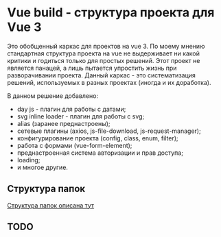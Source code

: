 # Vue build - структура проекта для Vue 3
Это обобщенный каркас для проектов на vue 3.
По моему мнению стандартная структура проекта на vue не выдерживает ни какой критики и годиться только для простых решений.
Этот проект не является панацей, а лишь пытается упростить жизнь при разворачивании проекта.
Данный каркас - это систематизация решений, используемых в разных проектах (иногда и их доработка).

В данном решение добавлено:
- day js - плагин для работы с датами;
- svg inline loader - плагин для работы с svg;
- alias (заранее преднастроены);
- сетевые плагины (axios, js-file-download, js-request-manager);
- конфигурирование проекта (config, class, enum, filter);
- работа с формами (vue-form-element);
- преднастроенная система авторизации и прав доступа;
- loading;
- и многое другие.

## Структура папок

[Структура папок описана тут](./doc/codestyle/10_vue-dir-structure.md)

## TODO